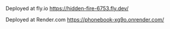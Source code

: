 Deployed at fly.io
https://hidden-fire-6753.fly.dev/

Deployed at Render.com
https://phonebook-xg9o.onrender.com/
